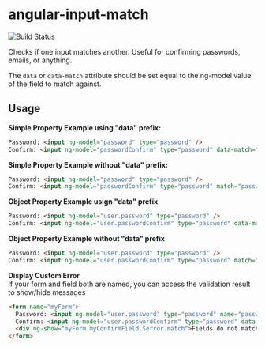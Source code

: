 # angular-input-match
[![Build Status](https://travis-ci.org/interval-braining/angular-input-match.png?branch=master)](https://travis-ci.org/interval-braining/angular-input-match)

Checks if one input matches another. Useful for confirming passwords, emails, or anything.

The `data` or `data-match` attribute should be set equal to the ng-model value of the field to match against.

## Usage

**Simple Property Example using "data" prefix:**
```html
Password: <input ng-model="password" type="password" />
Confirm: <input ng-model="passwordConfirm" type="password" data-match="password" />
```

**Simple Property Example without "data" prefix:**
```html
Password: <input ng-model="password" type="password" />
Confirm: <input ng-model="passwordConfirm" type="password" match="password" />
```

**Object Property Example usign "data" prefix**
```html
Password: <input ng-model="user.password" type="password" />
Confirm: <input ng-model="user.passwordConfirm" type="password" data-match="user.password" />
```

**Object Property Example without "data" prefix**
```html
Password: <input ng-model="user.password" type="password" />
Confirm: <input ng-model="user.passwordConfirm" type="password" match="user.password" />
```

**Display Custom Error**<br>
If your form and field both are named, you can access the validation result to show/hide messages
```html
<form name="myForm">
  Password: <input ng-model="user.password" type="password" name="password" />
  Confirm: <input ng-model="user.passwordConfirm" type="password" data-match="user.password" name="myConfirmField" />
  <div ng-show="myForm.myConfirmField.$error.match">Fields do not match!</div>
</form>
```
